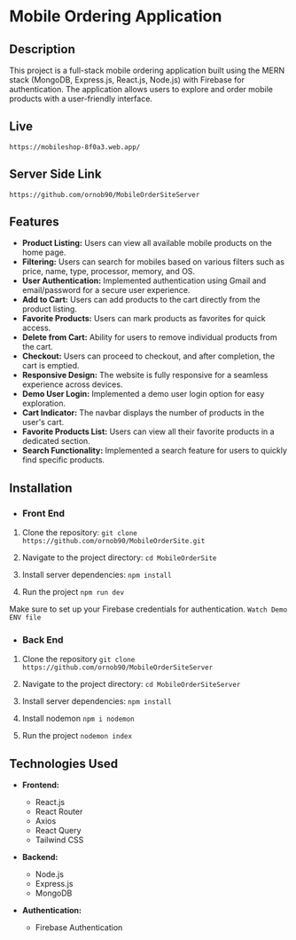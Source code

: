 # Mobile Ordering Application

## Description
This project is a full-stack mobile ordering application built using the MERN stack (MongoDB, Express.js, React.js, Node.js) with Firebase for authentication. The application allows users to explore and order mobile products with a user-friendly interface.

## Live

```
https://mobileshop-8f0a3.web.app/
```

## Server Side Link

```
https://github.com/ornob90/MobileOrderSiteServer
```

## Features

- **Product Listing:** Users can view all available mobile products on the home page.
- **Filtering:** Users can search for mobiles based on various filters such as price, name, type, processor, memory, and OS.
- **User Authentication:** Implemented authentication using Gmail and email/password for a secure user experience.
- **Add to Cart:** Users can add products to the cart directly from the product listing.
- **Favorite Products:** Users can mark products as favorites for quick access.
- **Delete from Cart:** Ability for users to remove individual products from the cart.
- **Checkout:** Users can proceed to checkout, and after completion, the cart is emptied.
- **Responsive Design:** The website is fully responsive for a seamless experience across devices.
- **Demo User Login:** Implemented a demo user login option for easy exploration.
- **Cart Indicator:** The navbar displays the number of products in the user's cart.
- **Favorite Products List:** Users can view all their favorite products in a dedicated section.
- **Search Functionality:** Implemented a search feature for users to quickly find specific products.

## Installation

- ### Front End

1. Clone the repository: 
`git clone https://github.com/ornob90/MobileOrderSite.git`

2. Navigate to the project directory: 
`cd MobileOrderSite`

3. Install server dependencies: 
`npm install`

4. Run the project
`npm run dev`

Make sure to set up your Firebase credentials for authentication. `Watch Demo ENV file`

- ### Back End

1. Clone the repository `git clone https://github.com/ornob90/MobileOrderSiteServer`

2. Navigate to the project directory:  `cd MobileOrderSiteServer`

3. Install server dependencies:  `npm install` 

4. Install nodemon `npm i nodemon`

5. Run the project `nodemon index`

## Technologies Used

- **Frontend:**
  - React.js
  - React Router
  - Axios 
  - React Query
  - Tailwind CSS

- **Backend:**
  - Node.js
  - Express.js
  - MongoDB 

- **Authentication:**
  - Firebase Authentication




